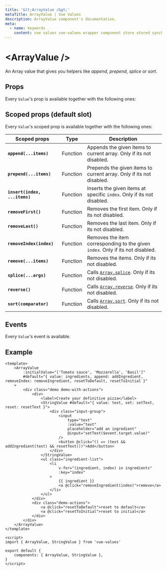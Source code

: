 ```yaml
---
title: '&lt;ArrayValue /&gt;'
metaTitle: ArrayValue | Vue Values
description: ArrayValue component's documentation.
meta:
  - name: keywords
    content: vue values vue-values wrapper component store stored synchronized persist persistence array arrayvalue
---
```


# &lt;ArrayValue /&gt;

An Array value that gives you helpers like _append_, _prepend_, _splice_ or _sort_.

## Props
Every `Value`'s prop is available together with the following ones:

## Scoped props (default slot)
Every `Value`'s scoped prop is available together with the following ones:

| Scoped props      		    | Type    	| Description |
| ----------------------------- | --------- | ---- |
| **`append(...items)`**    	| Function	| Appends the given items to current array. Only if its not disabled. |
| **`prepend(...items)`**    	| Function	| Prepends the given items to current array. Only if its not disabled. |
| **`insert(index, ...items)`** | Function	| Inserts the given items at specific `index`. Only if its not disabled. |
| **`removeFirst()`**    		| Function	| Removes the first item. Only if its not disabled. |
| **`removeLast()`**    	    | Function	| Removes the last item. Only if its not disabled. |
| **`removeIndex(index)`**    	| Function	| Removes the item corresponding to the given `index`. Only if its not disabled. |
| **`remove(...items)`**    	| Function	| Removes the items. Only if its not disabled. |
| **`splice(...args)`**    		| Function	| Calls [`Array.splice`](https://developer.mozilla.org/en-US/docs/Web/JavaScript/Reference/Global_Objects/Array/splice). Only if its not disabled. |
| **`reverse()`**    		    | Function	| Calls [`Array.reverse`](https://developer.mozilla.org/en-US/docs/Web/JavaScript/Reference/Global_Objects/Array/reverse). Only if its not disabled. |
| **`sort(comparator)`**        | Function	| Calls [`Array.sort`](https://developer.mozilla.org/en-US/docs/Web/JavaScript/Reference/Global_Objects/Array/sort). Only if its not disabled. |

## Events
Every `Value`'s event is available.

## Example

<Demo-PizzaArray />

```vue {2-5,13,15,17,21-27,31,32}
<template>
	<ArrayValue
		:initialValue="['Tomato sauce', 'Mozzarella', 'Basil']"
		#default="{ value: ingredients, append: addIngredient, removeIndex: removeIngredient, resetToDefault, resetToInitial }"
	>
		<div class="demo demo-with-actions">
			<div>
				<label>Create your definitive pizza</label>
				<StringValue #default="{ value: text, set: setText, reset: resetText }">
					<div class="input-group">
						<input
							type="text"
							:value="text"
							placeholder="add an ingredient"
							@input="setText($event.target.value)"
						/>
						<button @click="() => (text && addIngredient(text) && resetText())">Add</button>
					</div>
				</StringValue>
				<ul class="ingredient-list">
					<li
						v-for="(ingredient, index) in ingredients"
						:key="index"
					>
						{{ ingredient }}
						<a @click="removeIngredient(index)">remove</a>
					</li>
				</ul>
			</div>
			<div class="demo-actions">
				<a @click="resetToDefault">reset to default</a>
				<a @click="resetToInitial">reset to initial</a>
			</div>
		</div>
	</ArrayValue>
</template>

<script>
import { ArrayValue, StringValue } from 'vue-values'

export default {
	components: { ArrayValue, StringValue },
}
</script>
```
